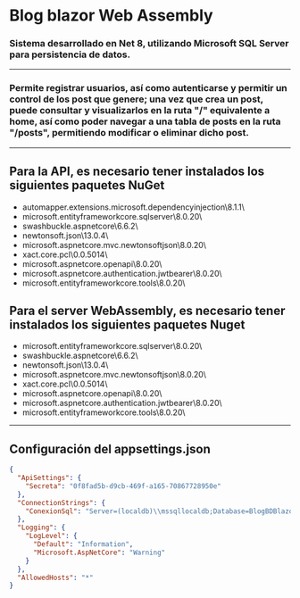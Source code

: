 # Blog blazor Web Assembly #
### Sistema desarrollado en Net 8, utilizando Microsoft SQL Server para persistencia de datos. ###
___
### Permite registrar usuarios, así como autenticarse y permitir un control de los post que genere; una vez que crea un post, puede consultar y visualizarlos en la ruta "/" equivalente a home, así como poder navegar a una tabla de posts en la ruta "/posts", permitiendo modificar o eliminar dicho post. ### 
___
## Para la API, es necesario tener instalados los siguientes paquetes NuGet ##
- automapper.extensions.microsoft.dependencyinjection\8.1.1\
- microsoft.entityframeworkcore.sqlserver\8.0.20\
- swashbuckle.aspnetcore\6.6.2\
- newtonsoft.json\13.0.4\
- microsoft.aspnetcore.mvc.newtonsoftjson\8.0.20\
- xact.core.pcl\0.0.5014\
- microsoft.aspnetcore.openapi\8.0.20\
- microsoft.aspnetcore.authentication.jwtbearer\8.0.20\
- microsoft.entityframeworkcore.tools\8.0.20\

## Para el server WebAssembly, es necesario tener instalados los siguientes paquetes Nuget  ##
- microsoft.entityframeworkcore.sqlserver\8.0.20\
- swashbuckle.aspnetcore\6.6.2\
- newtonsoft.json\13.0.4\
- microsoft.aspnetcore.mvc.newtonsoftjson\8.0.20\
- xact.core.pcl\0.0.5014\
- microsoft.aspnetcore.openapi\8.0.20\
- microsoft.aspnetcore.authentication.jwtbearer\8.0.20\
- microsoft.entityframeworkcore.tools\8.0.20\
___
## Configuración del appsettings.json ##
```json
{
  "ApiSettings": {
    "Secreta": "0f8fad5b-d9cb-469f-a165-70867728950e"
  },
  "ConnectionStrings": {
    "ConexionSql": "Server=(localdb)\\mssqllocaldb;Database=BlogBDBlazorWASM;Trusted_Connection=True;MultipleActiveResultSets=true"
  },
  "Logging": {
    "LogLevel": {
      "Default": "Information",
      "Microsoft.AspNetCore": "Warning"
    }
  },
  "AllowedHosts": "*"
}
```
